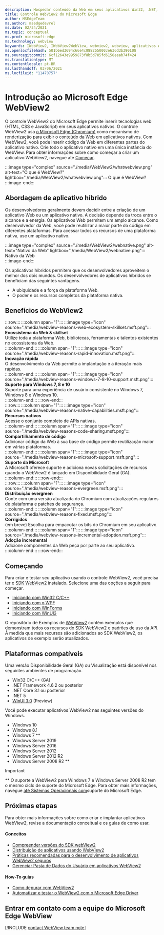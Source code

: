 ```yaml
---
description: Hospedar conteúdo da Web em seus aplicativos Win32, .NET, UWP com o controle Microsoft Edge WebView2
title: Controle WebView2 do Microsoft Edge
author: MSEdgeTeam
ms.author: msedgedevrel
ms.date: 02/24/2021
ms.topic: conceptual
ms.prod: microsoft-edge
ms.technology: webview
keywords: IWebView2, IWebView2WebView, webview2, webview, aplicativos win32, win32, edge, ICoreWebView2, CoreWebView2, ICoreWebView2Host, controle de navegador, html de borda, Windows Forms, WinForms, WPF, .NET, WinUI, Project Reunion
ms.openlocfilehash: 501b6ed3694c66e4c0882550003e636d3b390108
ms.sourcegitcommit: 6cf12643e9959873f8b5d785fd6158eeab74f424
ms.translationtype: MT
ms.contentlocale: pt-BR
ms.lasthandoff: 03/06/2021
ms.locfileid: "11470757"
---
```

# <a name="introduction-to-microsoft-edge-webview2"></a>Introdução ao Microsoft Edge WebView2  

O controle WebView2 do Microsoft Edge permite inserir tecnologias web \(HTML, CSS e JavaScript\) em seus aplicativos nativos.  O controle WebView2 usa [o Microsoft Edge (Chromium)][MicrosoftedgeinsiderMain] como mecanismo de renderização para exibir o conteúdo da Web em aplicativos nativos.  Com WebView2, você pode inserir código da Web em diferentes partes do aplicativo nativo.  Crie todo o aplicativo nativo em uma única instância do WebView.  Para obter informações sobre como começar a criar um aplicativo WebView2, navegue até [Começar](#getting-started).  

:::image type="complex" source="./media/WebView2/whatwebview.png" alt-text="O que é WebView?" lightbox="./media/WebView2/whatwebview.png":::
   O que é WebView?  
:::image-end:::  

## <a name="hybrid-app-approach"></a>Abordagem de aplicativo híbrido  

Os desenvolvedores geralmente devem decidir entre a criação de um aplicativo Web ou um aplicativo nativo.  A decisão depende da troca entre o alcance e a energia.  Os aplicativos Web permitem um amplo alcance.  Como desenvolvedor da Web, você pode reutilizar a maior parte do código em diferentes plataformas.  Para acessar todos os recursos de uma plataforma nativa, use um aplicativo nativo.  

:::image type="complex" source="./media/WebView2/webnative.png" alt-text="Nativo da Web" lightbox="./media/WebView2/webnative.png":::
   Nativo da Web  
:::image-end:::  

Os aplicativos híbridos permitem que os desenvolvedores aproveitem o melhor dos dois mundos.  Os desenvolvedores de aplicativos híbridos se beneficiam das seguintes vantagens.  

*   A ubiquidade e a força da plataforma Web.  
*   O poder e os recursos completos da plataforma nativa.  
    
## <a name="webview2-benefits"></a>Benefícios do WebView2   

<!--  
:::image type="complex" source="./media/WebView2/webviewreasons.png" alt-text="WebView reasons" lightbox="./media/WebView2/webviewreasons.png":::
   WebView reasons  
:::image-end:::  
-->  

:::row:::
   :::column span="1":::
      :::image type="icon" source="./media/webview-reasons-web-ecosystem-skillset.msft.png":::  
      **Ecossistema da Web \& skillset**  
      Utilize toda a plataforma Web, bibliotecas, ferramentas e talentos existentes no ecossistema da Web.  
   :::column-end:::
   :::column span="1":::
      :::image type="icon" source="./media/webview-reasons-rapid-innovation.msft.png":::  
      **Inovação rápida**  
      O desenvolvimento da Web permite a implantação e a iteração mais rápidas.  
   :::column-end:::
   :::column span="1":::
      :::image type="icon" source="./media/webview-reasons-windows-7-8-10-support.msft.png":::  
      **Suporte para Windows 7, 8 e 10**  
      Suporte para uma experiência de usuário consistente no Windows 7, Windows 8 e Windows 10.  
   :::column-end:::
:::row-end:::  
:::row:::
   :::column span="1":::
      :::image type="icon" source="./media/webview-reasons-native-capabilities.msft.png":::  
      **Recursos nativos**  
      Acesse o conjunto completo de APIs nativas.  
   :::column-end:::
   :::column span="1":::
      :::image type="icon" source="./media/webview-reasons-code-sharing.msft.png":::  
      **Compartilhamento de código**  
      Adicionar código da Web à sua base de código permite reutilização maior em várias plataformas.  
   :::column-end:::
   :::column span="1":::
      :::image type="icon" source="./media/webview-reasons-microsoft-support.msft.png":::  
      **Suporte da Microsoft**  
      A Microsoft oferece suporte e adiciona novas solicitações de recursos quando o WebView2 é lançado em Disponibilidade Geral \(GA\).  
   :::column-end:::
:::row-end:::  
:::row:::
   :::column span="1":::
      :::image type="icon" source="./media/webview-reasons-evergreen.msft.png":::  
      **Distribuição evergreen**  
      Conte com uma versão atualizada do Chromium com atualizações regulares de plataforma e patches de segurança.  
   :::column-end:::
   :::column span="1":::
      :::image type="icon" source="./media/webview-reasons-fixed.msft.png":::  
      **Corrigidos**  
      \(em breve\) Escolha para empacotar os bits do Chromium em seu aplicativo.  
   :::column-end:::
   :::column span="1":::
      :::image type="icon" source="./media/webview-reasons-incremental-adoption.msft.png":::  
      **Adoção incremental**  
      Adicione componentes da Web peça por parte ao seu aplicativo.  
   :::column-end:::
:::row-end:::  

## <a name="getting-started"></a>Começando  

Para criar e testar seu aplicativo usando o controle WebView2, você precisa ter <!--both [Microsoft Edge (Chromium)][MicrosoftedgeinsiderDownload] and  -->o [SDK WebView2][NugetPackagesMicrosoftWebWebView2] instalado.  Selecione uma das opções a seguir para começar.  

*   [Iniciando com Win32 C/C++][Webview2GettingstartedWin32]  
*   [Iniciando com o WPF][Webview2GettingstartedWpf]  
*   [Iniciando com WinForms][Webview2GettingstartedWinforms]  
*   [Iniciando com WinUI3][Webview2GettingstartedWinui]  

O repositório de Exemplos de [WebView2][GithubMicrosoftedgeWebview2samples] contém exemplos que demonstram todos os recursos do SDK WebView2 e padrões de uso da API.  À medida que mais recursos são adicionados ao SDK WebView2, os aplicativos de exemplo serão atualizados.  

## <a name="supported-platforms"></a>Plataformas compatíveis  

Uma versão Disponibilidade Geral \(GA\) ou Visualização está disponível nos seguintes ambientes de programação.  

*   Win32 C/C++ \(GA\)  
*   .NET Framework 4.6.2 ou posterior  
*   .NET Core 3.1 ou posterior  
*   .NET 5  
*   [WinUI 3.0][UwpToolkitsWinui3] \(Preview\)  

Você pode executar aplicativos WebView2 nas seguintes versões do Windows.  

*   Windows 10  
*   Windows 8.1  
*   Windows 7 \*\*  
*   Windows Server 2019  
*   Windows Server 2016  
*   Windows Server 2012  
*   Windows Server 2012 R2  
*   Windows Server 2008 R2 \*\*  

> [!IMPORTANT]
> \*\* O suporte a WebView2 para Windows 7 e Windows Server 2008 R2 tem o mesmo ciclo de suporte do Microsoft Edge.  Para obter mais informações, navegue [até Sistemas Operacionais com][DeployedgeMicrosoftEdgeSupportedOS]suporte do Microsoft Edge.  

## <a name="next-steps"></a>Próximas etapas  

Para obter mais informações sobre como criar e implantar aplicativos WebView2, revise a documentação conceitual e os guias de como usar.  

#### <a name="concepts"></a>Conceitos  

*   [Compreender versões do SDK webView2][Webview2ConceptsVersioning]  
*   [Distribuição de aplicativos usando WebView2][Webview2ConceptsDistribution]  
*   [Práticas recomendadas para o desenvolvimento de aplicativos WebView2 seguros][Webview2ConceptsSecurity]  
*   [Gerenciar Pasta de Dados do Usuário em aplicativos WebView2][Webview2ConceptsUserdatafolder]  
 
#### <a name="how-to-guides"></a>How-To guias  

*   [Como depurar com WebView2][Webview2HowtoDebug]  
*   [Automatizar e testar o WebView2 com o Microsoft Edge Driver][Webview2HowtoWebdriver]  

## <a name="getting-in-touch-with-the-microsoft-edge-webview-team"></a>Entrar em contato com a equipe do Microsoft Edge WebView  

[!INCLUDE [contact WebView team note](./includes/contact-webview-team-note.md)]  

<!-- links -->  

[Webview2ConceptsDistribution]: ./concepts/distribution.md "Distribuição de aplicativos usando webView2 | Microsoft Docs"  
[Webview2ConceptsSecurity]: ./concepts/security.md "Práticas recomendadas para desenvolver aplicativos WebView2 seguros | Microsoft Docs"  
[Webview2ConceptsUserdatafolder]: ./concepts/userdatafolder.md "Gerenciando a pasta de dados do usuário | Microsoft Docs"  
[Webview2ConceptsVersioning]: ./concepts/versioning.md "Entenda as versões do SDK do WebView2 | Microsoft Docs"  
[Webview2GettingstartedWin32]: ./gettingstarted/win32.md "Como começar com o WebView2 | Microsoft Docs"  
[Webview2GettingstartedWinforms]: ./gettingstarted/winforms.md "Como começar com o WebView2 em aplicativos do Windows Forms (Visualização) | Microsoft Docs"  
[Webview2GettingstartedWinui]: ./gettingstarted/winui.md "Como começar com WebView2 no WinUI3 (Visualização) | Microsoft Docs"  
[Webview2GettingstartedWpf]: ./gettingstarted/wpf.md "Como começar com o WebView2 no WPF (Visualização) | Microsoft Docs"  
[Webview2HowtoDebug]: ./howto/debug.md "Como depurar com webView2 | Microsoft Docs"  
[Webview2HowtoWebdriver]: ./howto/webdriver.md "Automatizar e testar o WebView2 com o Microsoft Edge Driver | Microsoft Docs"  
[Webview2Releasenotes]: ./releasenotes.md "Notas de versão do SDK WebView2 | Microsoft Docs"  

[UwpToolkitsWinui3]: /uwp/toolkits/winui3/index "Windows UI Library 3 Preview 2 (Julho de 2020) | Microsoft Docs"  

[DeployedgeMicrosoftEdgeSupportedOS]: /deployedge/microsoft-edge-supported-operating-systems "Sistemas operacionais com suporte do Microsoft Edge | Microsoft Docs"  

[GithubMicrosoftedgeWebview2samples]: https://github.com/MicrosoftEdge/WebView2Samples "Exemplos de WebView2 - MicrosoftEdge/WebView2Samples | GitHub"  
[GithubMicrosoftedgeWebviewfeddback]: https://github.com/MicrosoftEdge/WebViewFeedback "Comentários do WebView - MicrosoftEdge/WebViewFeedback | GitHub"  

[MicrosoftedgeinsiderMain]: https://www.microsoftedgeinsider.com "Microsoft Edge Insider"  
[MicrosoftedgeinsiderDownload]: https://www.microsoftedgeinsider.com/download "Baixar o Microsoft Edge Insider"  

[NugetPackagesMicrosoftWebWebView2]: https://www.nuget.org/packages/Microsoft.Web.WebView2 "Microsoft.Web.WebView2 | Galeria NuGet"  
